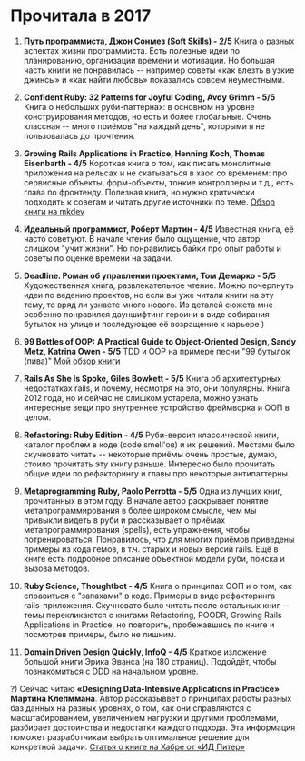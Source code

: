 # Прочитала в 2017

1) **Путь программиста, Джон Сонмез (Soft Skills) - 2/5**
Книга о разных аспектах жизни программиста.
Есть полезные идеи по планированию, организации времени и мотивации.
Но большая часть книги не понравилась -- например советы «как влезть в узкие джинсы» и «как найти любовь» показались совсем неуместными.

2) **Confident Ruby: 32 Patterns for Joyful Coding, Avdy Grimm - 5/5**
Книга о небольших руби-паттернах: в основном на уровне конструирования методов, но есть и более глобальные.
Очень классная -- много приёмов "на каждый день", которыми я не пользовалась до прочтения.

3) **Growing Rails Applications in Practice, Henning Koch, Thomas Eisenbarth - 4/5**
Короткая книга о том, как писать монолитные приложения на рельсах и не скатываться в хаос со временем: про сервисные объекты, форм-объекты, тонкие контроллеры и т.д., есть глава по фронтенду.
Полезная книга, но нужно критически подходить к советам и читать другие источники по теме.
[Обзор книги на mkdev](https://mkdev.me/posts/obzor-knigi-growing-rails-applications-in-practice)

4) **Идеальный программист, Роберт Мартин - 4/5**
Известная книга, её часто советуют. В начале чтения было ощущение, что автор слишком "учит жизни". Но понравились байки про опыт работы и советы по оценке времени на задачи.

5) **Deadline. Роман об управлении проектами, Том Демарко - 5/5**
Художественная книга, развлекательное чтение. Можно почерпнуть идеи по ведению проектов, но если вы уже читали книги на эту тему, то вряд ли узнаете много нового.
Из деталей сюжета мне особенно понравился дауншифтинг героини в виде собирания бутылок на улице и последующее её возращение к карьере )

6) **99 Bottles of OOP: A Practical Guide to Object-Oriented Design, Sandy Metz, Katrina Owen - 5/5**
TDD и OOP на примере песни "99 бутылок (пива)"
[Мой обзор книги](http://blog.litealloy.ru/ru/books/ruby/2017/07/08/99-bottles-of-oop-review.html)

7) **Rails As She Is Spoke, Giles Bowkett - 5/5**
Книга об архитектурных недостатках rails, и почему, несмотря на это, они популярны.
Книга 2012 года, но и сейчас не слишком устарела, можно узнать интересные вещи про внутреннее устройство фреймворка и ООП в целом.

8) **Refactoring: Ruby Edition - 4/5**
Руби-версия классической книги, каталог проблем в коде (code smell'ов) и их решений.
Местами было скучновато читать -- некоторые приёмы очень простые, думаю, стоило прочитать эту книгу раньше.
Интересно было прочитать общие идеи по рефакторингу и главы про некоторые антипаттерны.

9) **Metaprogramming Ruby, Paolo Perrotta - 5/5**
Одна из лучших книг, прочитанных в этом году.
В начале автор раскрывает понятие метапрограммирования в более широком смысле, чем мы привыкли видеть в руби и рассказывает о приёмах метапрограммирования (spells), есть упражнения, чтобы потренироваться.
Понравилось, что для многих приёмов приведены примеры из кода гемов, в т.ч. старых и новых версий rails.
Ещё в книге есть подробное описание объектной модели руби, поиска и вызова методов.

10) **Ruby Science, Thoughtbot - 4/5**
Книга о принципах ООП и о том, как справиться с "запахами" в коде.
Примеры в виде рефакторинга rails-приложения.
Скучновато было читать после остальных книг -- темы перекликаются с книгами Refactoring, POODR, Growing Rails Applications in Practice, но повторить, пробежавшись по книге и посмотрев примеры, было не лишним.

11) **Domain Driven Design Quickly, InfoQ - 4/5**
Краткое изложение большой книги Эрика Эванса (на 180 страниц).
Подойдёт, чтобы познакомиться с DDD на начальном уровне.

?) Сейчас читаю **«Designing Data-Intensive Applications in Practice» Мартина Клепммана**. Автор рассказыввет о принципах работы разных баз данных на разных уровнях, о том, как они справляются с масштабированием, увеличением нагрузки и другими проблемами, разбирает достоинства и недостатки каждого подхода.
Эта информация поможет разработчикам выбрать оптимальное решение для конкретной задачи.
[Статья о книге на Хабре от «ИД Питер»](https://habrahabr.ru/company/piter/blog/309106/)
